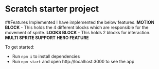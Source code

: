 # Scratch starter project

##Features Implemented
I have implemented the below features.
**MOTION BLOCK** - This holds the 4 different blocks which are responsible for the movement of sprite.
**LOOKS BLOCK** - This holds 2 blocks for interaction.
**MULTI SPRITE SUPPORT**
**HERO FEATURE**

To get started:

- Run `npm i` to install dependencies
- Run `npm start` and open http://localhost:3000 to see the app
